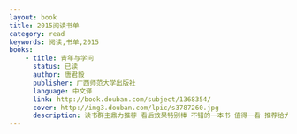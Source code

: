 ```yaml
---
layout: book
title: 2015阅读书单
category: read
keywords: 阅读,书单,2015
books:
    - title: 青年与学问
      status: 已读
      author: 唐君毅
      publisher: 广西师范大学出版社
      language: 中文译
      link: http://book.douban.com/subject/1368354/
      cover: http://img3.douban.com/lpic/s3787260.jpg
      description: 读书群主鼎力推荐 看后效果特别棒 不错的一本书 值得一看 推荐给大家
---
```

